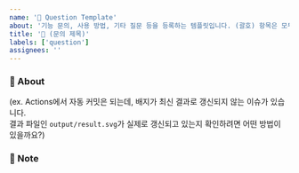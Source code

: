 ```yaml
---
name: '💬 Question Template'
about: '기능 문의, 사용 방법, 기타 질문 등을 등록하는 템플릿입니다. (괄호) 항목은 모두 지우고 작성해주세요.'
title: '💬 (문의 제목)'
labels: ['question']
assignees: ''
---
```


### 📢 About
<!-- 기능 요청 / 문의사항 또는 개선 아이디어를 구체적으로 작성해주세요 -->
(ex. Actions에서 자동 커밋은 되는데, 배지가 최신 결과로 갱신되지 않는 이슈가 있습니다.  
결과 파일인 `output/result.svg`가 실제로 갱신되고 있는지 확인하려면 어떤 방법이 있을까요?)

### 🔖 Note
<!-- 참고사항이나 요청 배경이 있다면 작성해주세요 -->